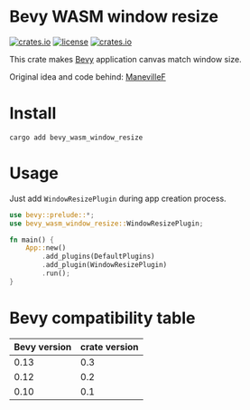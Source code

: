 # Bevy WASM window resize

[![crates.io](https://img.shields.io/crates/v/bevy_wasm_window_resize.svg)](https://crates.io/crates/bevy_wasm_window_resize)
[![license](https://img.shields.io/crates/l/bevy_wasm_window_resize)](https://github.com/Leinnan/bevy_wasm_window_resize#license)
[![crates.io](https://img.shields.io/crates/d/bevy_wasm_window_resize.svg)](https://crates.io/crates/bevy_wasm_window_resize)

This crate makes [Bevy](https://github.com/bevyengine/bevy) application canvas match window size.

Original idea and code behind: [ManevilleF](https://github.com/ManevilleF)

# Install

```
cargo add bevy_wasm_window_resize

```

# Usage

Just add `WindowResizePlugin` during app creation process.

```rust
use bevy::prelude::*;
use bevy_wasm_window_resize::WindowResizePlugin;

fn main() {
    App::new()
        .add_plugins(DefaultPlugins)
        .add_plugin(WindowResizePlugin)
        .run();
}
```

# Bevy compatibility table
Bevy version | crate version
--- | ---
0.13 | 0.3
0.12 | 0.2
0.10 | 0.1
